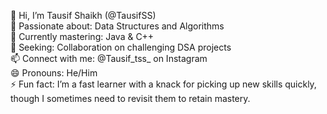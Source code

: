 👋 Hi, I’m Tausif Shaikh (@TausifSS)
<br>
👀 Passionate about: Data Structures and Algorithms<br>
🌱 Currently mastering: Java & C++<br>
💼 Seeking: Collaboration on challenging DSA projects<br>
📫 Connect with me: @Tausif_tss_ on Instagram<br>
😄 Pronouns: He/Him<br>
⚡ Fun fact: I’m a fast learner with a knack for picking up new skills quickly, though I sometimes need to revisit them to retain mastery.
